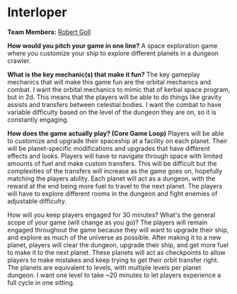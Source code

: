 # Interloper

**Team Members:** [Robert Goll](https://github.com/robert-goll/)

**How would you pitch your game in one line?**
A space exploration game where you customize your ship to explore different planets in a dungeon crawler.

**What is the key mechanic(s) that make it fun?**
The key gameplay mechanics that will make this game fun are the orbital mechanics and combat. I want the orbital mechanics to mimic that of kerbal space program, but in 2d. This means that the players will be able to do things like gravity assists and transfers between celestial bodies. I want the combat to have variable difficulty based on the level of the dungeon they are on, so it is constantly engaging. 

**How does the game actually play? (Core Game Loop)**
Players will be able to customize and upgrade their spaceship at a facility on each planet. Their will be planet-specific modifications and upgrades that have different effects and looks. Players will have to navigate through space with limited amounts of fuel and make custom transfers. This will be difficult but the complexities of the transfers will increase as the game goes on, hopefully matching the players ability. Each planet will act as a dungeon, with the reward at the end being more fuel to travel to the next planet. The players will have to explore different rooms in the dungeon and fight enemies of adjustable difficulty.

How will you keep players engaged for 30 minutes? What's the general scope of your game (will change as you go)?
The players will remain engaged throughout the game because they will want to upgrade their ship, and explore as much of the universe as possible. After making it to a new planet, players will clear the dungeon, upgrade their ship, and get more fuel to make it to the next planet. These planets will act as checkpoints to allow players to make mistakes and keep trying to get their orbit transfer right. The planets are equivalent to levels, with multiple levels per planet dungeon. I want one level to take ~20 minutes to let players experience a full cycle in one sitting. 
